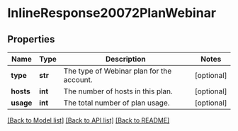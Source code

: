 # InlineResponse20072PlanWebinar

## Properties
Name | Type | Description | Notes
------------ | ------------- | ------------- | -------------
**type** | **str** | The type of Webinar plan for the account. | [optional] 
**hosts** | **int** | The number of hosts in this plan. | [optional] 
**usage** | **int** | The total number of plan usage. | [optional] 

[[Back to Model list]](../README.md#documentation-for-models) [[Back to API list]](../README.md#documentation-for-api-endpoints) [[Back to README]](../README.md)

